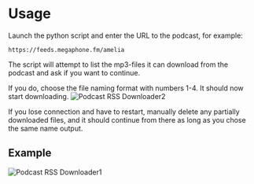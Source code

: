 # Usage
Launch the python script and enter the URL to the podcast, for example:

`https://feeds.megaphone.fm/amelia`

The script will attempt to list the mp3-files it can download from the podcast and ask if you want to continue.

If you do, choose the file naming format with numbers 1-4.
It should now start downloading.
![Podcast RSS Downloader2](https://github.com/MNeMoNiCuZ/PodcastRSSDownloader/assets/60541708/f2001f64-0482-4a91-87a7-9f979c7b4dd3)

If you lose connection and have to restart, manually delete any partially downloaded files, and it should continue from there as long as you chose the same name output.


## Example
![Podcast RSS Downloader1](https://github.com/MNeMoNiCuZ/PodcastRSSDownloader/assets/60541708/fe3d4e24-216a-4d58-8bca-6fcfcaa57136)

